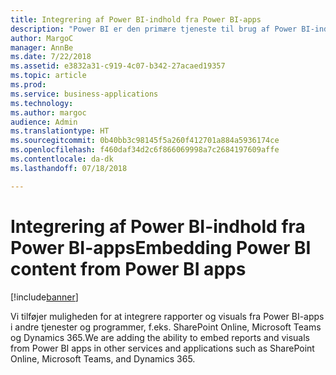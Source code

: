 ```yaml
---
title: Integrering af Power BI-indhold fra Power BI-apps
description: "Power BI er den primære tjeneste til brug af Power BI-indhold, der stammer fra Power BI-apps."
author: MargoC
manager: AnnBe
ms.date: 7/22/2018
ms.assetid: e3832a31-c919-4c07-b342-27acaed19357
ms.topic: article
ms.prod: 
ms.service: business-applications
ms.technology: 
ms.author: margoc
audience: Admin
ms.translationtype: HT
ms.sourcegitcommit: 0b40bb3c98145f5a260f412701a884a5936174ce
ms.openlocfilehash: f460daf34d2c6f866069998a7c2684197609affe
ms.contentlocale: da-dk
ms.lasthandoff: 07/18/2018

---
```

# <a name="embedding-power-bi-content-from-power-bi-apps"></a><span data-ttu-id="9fd37-103">Integrering af Power BI-indhold fra Power BI-apps</span><span class="sxs-lookup"><span data-stu-id="9fd37-103">Embedding Power BI content from Power BI apps</span></span>

[!include[banner](../../../includes/banner.md)]

<span data-ttu-id="9fd37-104">Vi tilføjer muligheden for at integrere rapporter og visuals fra Power BI-apps i andre tjenester og programmer, f.eks. SharePoint Online, Microsoft Teams og Dynamics 365.</span><span class="sxs-lookup"><span data-stu-id="9fd37-104">We are adding the ability to embed reports and visuals from Power BI apps in other services and applications such as SharePoint Online, Microsoft Teams, and Dynamics 365.</span></span> 

